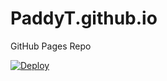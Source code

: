 # PaddyT.github.io
GitHub Pages Repo

[![Deploy](https://www.herokucdn.com/deploy/button.png)](https://heroku.com/deploy?template=https://github.com/PaddyT/PaddyT.github.io/tree/master)

